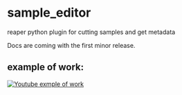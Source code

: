 # sample_editor
reaper python plugin for cutting samples and get metadata


Docs are coming with the first minor release.

## example of work:

[![Youtube exmple of work](http://img.youtube.com/vi/b96FaK4dTUc/0.jpg)](http://www.youtube.com/watch?v=b96FaK4dTUc "Video Title")
